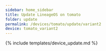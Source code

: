 ```yaml
---
sidebar: home_sidebar
title: Update LineageOS on tomato
folder: update
permalink: /devices/tomato/update/variant2
device: tomato_variant2
---
```

{% include templates/device_update.md %}
